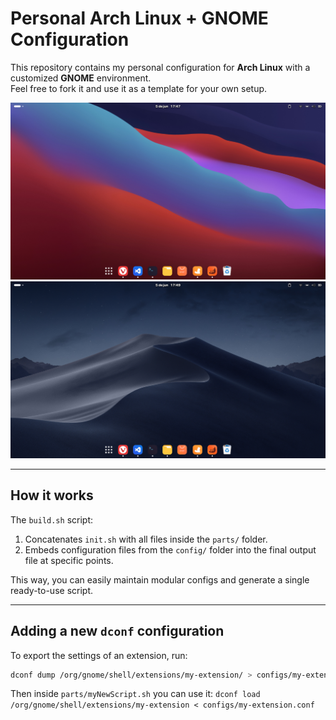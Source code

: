 # Personal Arch Linux + GNOME Configuration  

This repository contains my personal configuration for **Arch Linux** with a customized **GNOME** environment.  
Feel free to fork it and use it as a template for your own setup.  

![Screenshot 1](./screenshot.png)  
![Screenshot 2](./screenshot2.png)  

---

## How it works  

The `build.sh` script:  
1. Concatenates `init.sh` with all files inside the `parts/` folder.  
2. Embeds configuration files from the `config/` folder into the final output file at specific points.  

This way, you can easily maintain modular configs and generate a single ready-to-use script.  

---

## Adding a new `dconf` configuration  

To export the settings of an extension, run:  

```bash
dconf dump /org/gnome/shell/extensions/my-extension/ > configs/my-extension.conf
```  

Then inside `parts/myNewScript.sh` you can use it: `dconf load /org/gnome/shell/extensions/my-extension < configs/my-extension.conf`